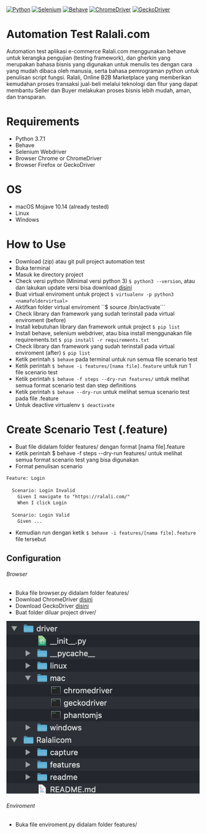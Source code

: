[![Python](https://img.shields.io/badge/Python-3.7.1-yellow.svg)](https://www.python.org/)
[![Selenium](https://img.shields.io/badge/Selenium%20Webdriver-3.141.0-green.svg)](http://www.seleniumhq.org/)
[![Behave](https://img.shields.io/badge/behave-1.2.6-blue.svg)](https://behave.readthedocs.io/en/latest/)
[![ChromeDriver](https://img.shields.io/badge/ChromeDriver-2.45-red.svg)](http://chromedriver.chromium.org/downloads)
[![GeckoDriver](https://img.shields.io/badge/GeckoDriver-v0.23.0-orange.svg)](https://github.com/mozilla/geckodriver/releases)

# Automation Test Ralali.com
Automation test aplikasi e-commerce Ralali.com menggunakan behave untuk kerangka pengujian (testing framework), dan gherkin yang merupakan bahasa bisnis yang digunakan untuk menulis tes dengan cara yang mudah dibaca oleh manusia, serta bahasa pemrograman python untuk penulisan script fungsi. Ralali, Online B2B Marketplace yang memberikan kemudahan proses transaksi jual-beli melalui teknologi dan fitur yang dapat membantu Seller dan Buyer melakukan proses bisnis lebih mudah, aman, dan transparan.

# Requirements
- Python 3.7.1
- Behave
- Selenium Webdriver
- Browser Chrome or ChromeDriver
- Browser Firefox or GeckoDriver

# OS
- macOS Mojave 10.14 (already tested)
- Linux
- Windows

# How to Use
- Download (zip) atau git pull project automation test
- Buka terminal
- Masuk ke directory project
- Check versi python (Minimal versi python 3) ```$ python3 --version```, atau dan lakukan update versi bisa download [disini](https://www.python.org/downloads/)
- Buat virtual enviroment untuk project ```$ virtualenv -p python3 <namafoldervirtual>```
- Aktifkan folder virtual enviroment ``$ source <namafoldervirtual>/bin/activate```
- Check library dan framework yang sudah terinstall pada virtual enviroment (before)
- Install kebutuhan library dan framework untuk project ```$ pip list```
- Install behave, selenium webdriver, atau bisa install menggunakan file requirements.txt ```$ pip install -r requirements.txt```
- Check library dan framework yang sudah terinstall pada virtual enviroment (after) ```$ pip list```
- Ketik perintah ```$ behave``` pada terminal untuk run semua file scenario test
- Ketik perintah ```$ behave -i features/[nama file].feature``` untuk run 1 file scenario test
- Ketik perintah ```$ behave -f steps --dry-run features/``` untuk melihat semua format scenario test dan step definitions
- Ketik perintah ```$ behave --dry-run``` untuk melihat semua scenario test pada file .feature
- Untuk deactive virtualenv ```$ deactivate```

# Create Scenario Test (.feature)
- Buat file didalam folder features/ dengan format [nama file].feature
- Ketik perintah $ behave -f steps --dry-run features/ untuk melihat semua format scenario test yang bisa digunakan
- Format penulisan scenario

```gherkin
Feature: Login

  Scenario: Login Invalid
    Given I navigate to "https://ralali.com/"
    When I click Login

  Scenario: Login Valid
    Given ...
```

- Kemudian run dengan ketik ```$ behave -i features/[nama file].feature``` file tersebut

## Configuration
###### Browser
- Buka file browser.py didalam folder features/
- Download ChromeDriver [disini](http://chromedriver.chromium.org/downloads)
- Download GeckoDriver [disini](https://github.com/mozilla/geckodriver/releases)
- Buat folder diluar project driver/

![Browser Configuration](readme/readme2.png)

###### Enviroment
- Buka file enviroment.py didalam folder features/
